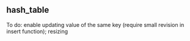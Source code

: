 ## hash_table
To do: enable updating value of the same key (require small revision in insert function); resizing

